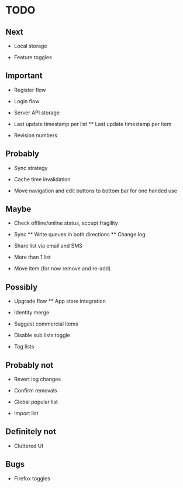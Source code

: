 TODO
===

Next
---

* Local storage

* Feature toggles


Important
----

* Register flow

* Login flow

* Server API storage

* Last update timestamp per list
** Last update timestamp per item

* Revision numbers


Probably
---

* Sync strategy

* Cache time invalidation

* Move navigation and edit buttons to bottom bar for one handed use


Maybe
---

* Check offline/online status, accept fragility

* Sync 
** Write queues in both directions
** Change log

* Share list via email and SMS

* More than 1 list

* Move item (for now remove and re-add)


Possibly
---

* Upgrade flow 
** App store integration

* Identity merge

* Suggest commercial items

* Disable sub lists toggle

* Tag lists


Probably not
---

* Revert log changes

* Confirm removals

* Global popular list

* Import list
   

Definitely not
-----

* Cluttered UI


Bugs
---

* Firefox toggles

